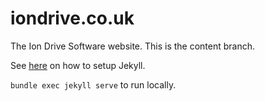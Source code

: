 # iondrive.co.uk

The Ion Drive Software website. This is the content branch.

See [here](https://help.github.com/articles/using-jekyll-with-pages/) on how to setup Jekyll.

`bundle exec jekyll serve` to run locally.

